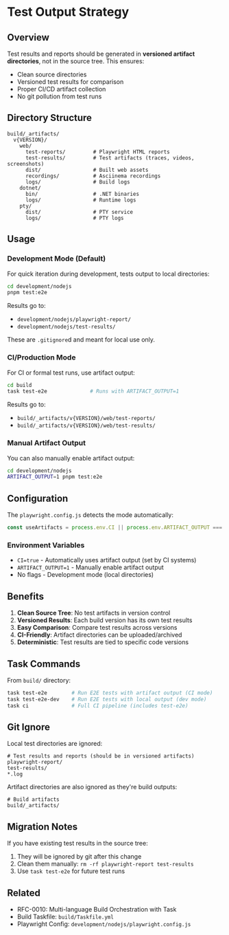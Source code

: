 # Test Output Strategy

## Overview

Test results and reports should be generated in **versioned artifact directories**, not in the source tree. This ensures:
- Clean source directories
- Versioned test results for comparison
- Proper CI/CD artifact collection
- No git pollution from test runs

## Directory Structure

```
build/_artifacts/
  v{VERSION}/
    web/
      test-reports/         # Playwright HTML reports
      test-results/         # Test artifacts (traces, videos, screenshots)
      dist/                 # Built web assets
      recordings/           # Asciinema recordings
      logs/                 # Build logs
    dotnet/
      bin/                  # .NET binaries
      logs/                 # Runtime logs
    pty/
      dist/                 # PTY service
      logs/                 # PTY logs
```

## Usage

### Development Mode (Default)

For quick iteration during development, tests output to local directories:

```bash
cd development/nodejs
pnpm test:e2e
```

Results go to:
- `development/nodejs/playwright-report/`
- `development/nodejs/test-results/`

These are `.gitignore`d and meant for local use only.

### CI/Production Mode

For CI or formal test runs, use artifact output:

```bash
cd build
task test-e2e              # Runs with ARTIFACT_OUTPUT=1
```

Results go to:
- `build/_artifacts/v{VERSION}/web/test-reports/`
- `build/_artifacts/v{VERSION}/web/test-results/`

### Manual Artifact Output

You can also manually enable artifact output:

```bash
cd development/nodejs
ARTIFACT_OUTPUT=1 pnpm test:e2e
```

## Configuration

The `playwright.config.js` detects the mode automatically:

```javascript
const useArtifacts = process.env.CI || process.env.ARTIFACT_OUTPUT === '1';
```

### Environment Variables

- `CI=true` - Automatically uses artifact output (set by CI systems)
- `ARTIFACT_OUTPUT=1` - Manually enable artifact output
- No flags - Development mode (local directories)

## Benefits

1. **Clean Source Tree**: No test artifacts in version control
2. **Versioned Results**: Each build version has its own test results
3. **Easy Comparison**: Compare test results across versions
4. **CI-Friendly**: Artifact directories can be uploaded/archived
5. **Deterministic**: Test results are tied to specific code versions

## Task Commands

From `build/` directory:

```bash
task test-e2e        # Run E2E tests with artifact output (CI mode)
task test-e2e-dev    # Run E2E tests with local output (dev mode)
task ci              # Full CI pipeline (includes test-e2e)
```

## Git Ignore

Local test directories are ignored:

```gitignore
# Test results and reports (should be in versioned artifacts)
playwright-report/
test-results/
*.log
```

Artifact directories are also ignored as they're build outputs:

```gitignore
# Build artifacts
build/_artifacts/
```

## Migration Notes

If you have existing test results in the source tree:

1. They will be ignored by git after this change
2. Clean them manually: `rm -rf playwright-report test-results`
3. Use `task test-e2e` for future test runs

## Related

- RFC-0010: Multi-language Build Orchestration with Task
- Build Taskfile: `build/Taskfile.yml`
- Playwright Config: `development/nodejs/playwright.config.js`
